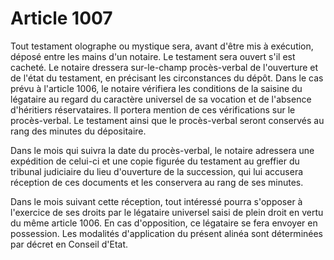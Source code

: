 # Article 1007

Tout testament olographe ou mystique sera, avant d'être mis à exécution, déposé entre les mains d'un notaire. Le testament sera ouvert s'il est cacheté. Le notaire dressera sur-le-champ procès-verbal de l'ouverture et de l'état du testament, en précisant les circonstances du dépôt. Dans le cas prévu à l'article 1006, le notaire vérifiera les conditions de la saisine du légataire au regard du caractère universel de sa vocation et de l'absence d'héritiers réservataires. Il portera mention de ces vérifications sur le procès-verbal. Le testament ainsi que le procès-verbal seront conservés au rang des minutes du dépositaire.

Dans le mois qui suivra la date du procès-verbal, le notaire adressera une expédition de celui-ci et une copie figurée du testament au greffier du tribunal judiciaire du lieu d'ouverture de la succession, qui lui accusera réception de ces documents et les conservera au rang de ses minutes.

Dans le mois suivant cette réception, tout intéressé pourra s'opposer à l'exercice de ses droits par le légataire universel saisi de plein droit en vertu du même article 1006. En cas d'opposition, ce légataire se fera envoyer en possession. Les modalités d'application du présent alinéa sont déterminées par décret en Conseil d'Etat.
